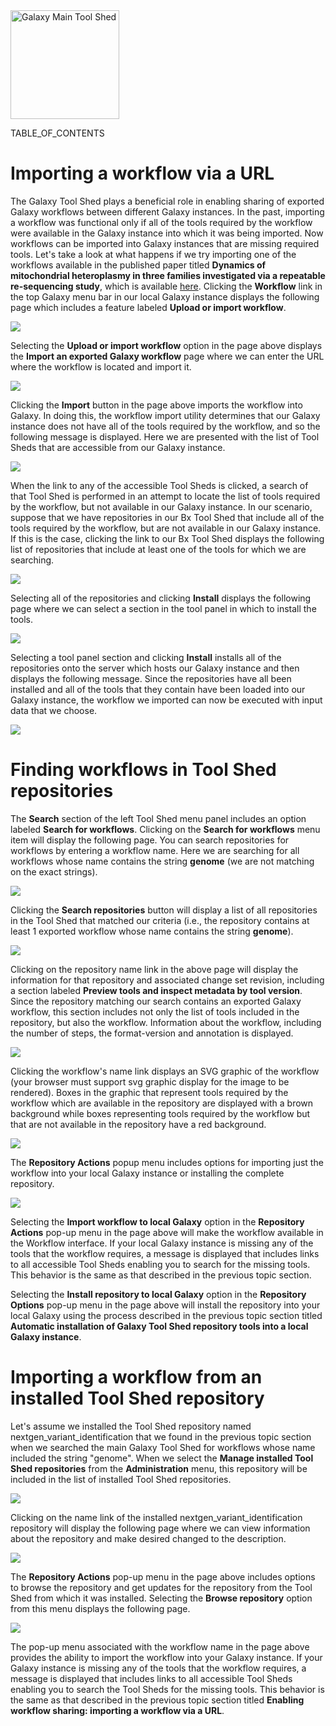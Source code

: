 <div class='center'> <a href='http://toolshed.g2.bx.psu.edu'><img src='/Images/Logos/ToolShed.jpg' alt='Galaxy Main Tool Shed' height="174" /></a> </div>

TABLE_OF_CONTENTS

# Importing a workflow via a URL

The Galaxy Tool Shed plays a beneficial role in enabling sharing of exported Galaxy workflows between different Galaxy instances. In the past, importing a workflow was functional only if all of the tools required by the workflow were available in the Galaxy instance into which it was being imported. Now workflows can be imported into Galaxy instances that are missing required tools. Let's take a look at what happens if we try importing one of the workflows available in the published paper titled **Dynamics of mitochondrial heteroplasmy in three families investigated via a repeatable re-sequencing study**, which is available [here](http://main.g2.bx.psu.edu/heteroplasmy). Clicking the **Workflow** link in the top Galaxy menu bar in our local Galaxy instance displays the following page which includes a feature labeled **Upload or import workflow**.

![](/workflow_main.png)

Selecting the **Upload or import workflow** option in the page above displays the **Import an exported Galaxy workflow** page where we can enter the URL where the workflow is located and import it.

![](/import_workflow.png)

Clicking the **Import** button in the page above imports the workflow into Galaxy. In doing this, the workflow import utility determines that our Galaxy instance does not have all of the tools required by the workflow, and so the following message is displayed. Here we are presented with the list of Tool Sheds that are accessible from our Galaxy instance.

![](/tools_missing.png)

When the link to any of the accessible Tool Sheds is clicked, a search of that Tool Shed is performed in an attempt to locate the list of tools required by the workflow, but not available in our Galaxy instance. In our scenario, suppose that we have repositories in our Bx Tool Shed that include all of the tools required by the workflow, but are not available in our Galaxy instance. If this is the case, clicking the link to our Bx Tool Shed displays the following list of repositories that include at least one of the tools for which we are searching.

![](/matching_repositories.png)

Selecting all of the repositories and clicking **Install** displays the following page where we can select a section in the tool panel in which to install the tools.

![](/select_tool_panel_section.png)

Selecting a tool panel section and clicking **Install** installs all of the repositories onto the server which hosts our Galaxy instance and then displays the following message. Since the repositories have all been installed and all of the tools that they contain have been loaded into our Galaxy instance, the workflow we imported can now be executed with input data that we choose.

![](/tools_installed.png)

# Finding workflows in Tool Shed repositories

The **Search** section of the left Tool Shed menu panel includes an option labeled **Search for workflows**. Clicking on the **Search for workflows** menu item will display the following page. You can search repositories for workflows by entering a workflow name. Here we are searching for all workflows whose name contains the string **genome** (we are not matching on the exact strings).

![](/find_workflows.png)

Clicking the **Search repositories** button will display a list of all repositories in the Tool Shed that matched our criteria (i.e., the repository contains at least 1 exported workflow whose name contains the string **genome**).

![](/matched_repositories1.png)

Clicking on the repository name link in the above page will display the information for that repository and associated change set revision, including a section labeled **Preview tools and inspect metadata by tool version**. Since the repository matching our search contains an exported Galaxy workflow, this section includes not only the list of tools included in the repository, but also the workflow. Information about the workflow, including the number of steps, the format-version and annotation is displayed.

![](/repository_tools_and_workflow.png)

Clicking the workflow's name link displays an SVG graphic of the workflow (your browser must support svg graphic display for the image to be rendered). Boxes in the graphic that represent tools required by the workflow which are available in the repository are displayed with a brown background while boxes representing tools required by the workflow but that are not available in the repository have a red background.

![](/workflow_svg.png)

The **Repository Actions** popup menu includes options for importing just the workflow into your local Galaxy instance or installing the complete repository.

![](/workflow_repository_options_popup.png)

Selecting the **Import workflow to local Galaxy** option in the **Repository Actions** pop-up menu in the page above will make the workflow available in the Workflow interface. If your local Galaxy instance is missing any of the tools that the workflow requires, a message is displayed that includes links to all accessible Tool Sheds enabling you to search for the missing tools. This behavior is the same as that described in the previous topic section.

Selecting the **Install repository to local Galaxy** option in the **Repository Options** pop-up menu in the page above will install the repository into your local Galaxy using the process described in the previous topic section titled **Automatic installation of Galaxy Tool Shed repository tools into a local Galaxy instance**.

# Importing a workflow from an installed Tool Shed repository

Let's assume we installed the Tool Shed repository named nextgen_variant_identification that we found in the previous topic section when we searched the main Galaxy Tool Shed for workflows whose name included the string "genome". When we select the **Manage installed Tool Shed repositories** from the **Administration** menu, this repository will be included in the list of installed Tool Shed repositories.

![](/installed_repositories.png)

Clicking on the name link of the installed nextgen_variant_identification repository will display the following page where we can view information about the repository and make desired changed to the description.

![](/view_found_repository.png)

The **Repository Actions** pop-up menu in the page above includes options to browse the repository and get updates for the repository from the Tool Shed from which it was installed. Selecting the **Browse repository** option from this menu displays the following page.

![](/nextgen_variant_identification_repository.png)

The pop-up menu associated with the workflow name in the page above provides the ability to import the workflow into your Galaxy instance. If your Galaxy instance is missing any of the tools that the workflow requires, a message is displayed that includes links to all accessible Tool Sheds enabling you to search the Tool Sheds for the missing tools. This behavior is the same as that described in the previous topic section titled **Enabling workflow sharing: importing a workflow via a URL**.
